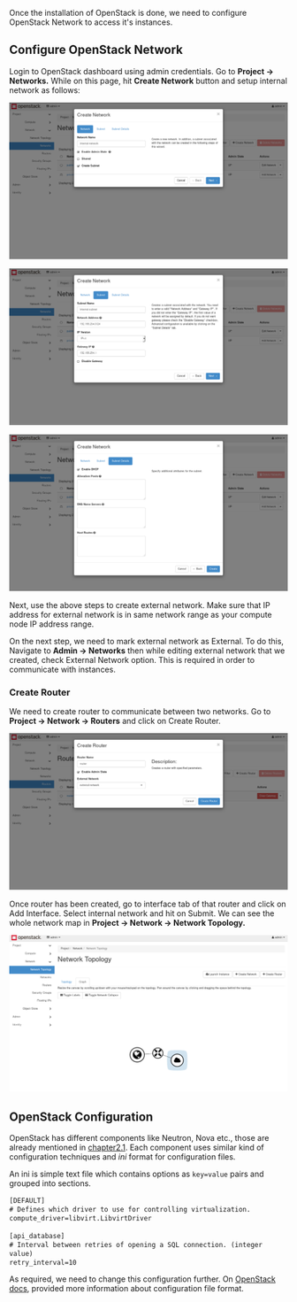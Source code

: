 Once the installation of OpenStack is done, we need to configure OpenStack Network to access it's instances.

## Configure OpenStack Network

Login to OpenStack dashboard using admin credentials. Go to **Project &rarr; Networks.** While on this page, hit **Create Network** button and setup internal network as follows:

![Create network in OpenStack](../images/chapter2/Create_Network_step1.png "Create network in OpenStack")

![Create subnet for network](../images/chapter2/Create_Network_step2.png "Create subnet for network")

![Enable DHCP](../images/chapter2/Create_Network_step3.png "Enable DHCP")

Next, use the above steps to create external network. Make sure that IP address for external network is in same network range as your compute node IP address range.

On the next step, we need to mark external network as External. To do this, Navigate to **Admin &rarr; Networks** then while editing external network that we created, check External Network option. This is required in order to communicate with instances.

### Create Router

We need to create router to communicate between two networks. Go to **Project &rarr; Network &rarr; Routers** and click on Create Router.

![Create Router](../images/chapter2/Create_Router.png "Create Router")

Once router has been created, go to interface tab of that router and click on Add Interface. Select internal network and hit on Submit. We can see the whole network map in **Project &rarr; Network &rarr; Network Topology.**

![Network Map](../images/chapter2/Network_Map.png "Network Map")


## OpenStack Configuration

OpenStack has different components like Neutron, Nova etc., those are already mentioned in [chapter2.1](openstack_info.md). Each component uses similar kind of configuration techniques and _ini_ format for configuration files.

An ini is simple text file which contains options as `key=value` pairs and grouped into sections.

```
[DEFAULT]
# Defines which driver to use for controlling virtualization.
compute_driver=libvirt.LibvirtDriver

[api_database]
# Interval between retries of opening a SQL connection. (integer value)
retry_interval=10

```

As required, we need to change this configuration further. On [OpenStack docs](https://docs.openstack.org/ocata/config-reference/config-format.html), provided more information about configuration file format.
